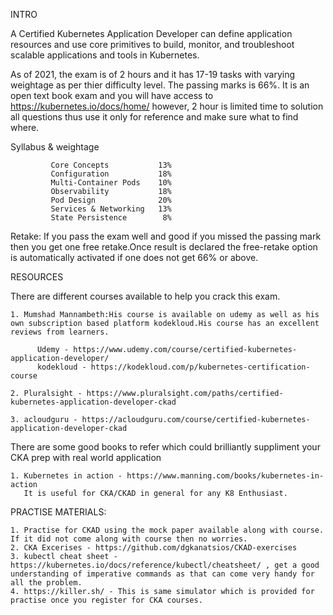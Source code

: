 INTRO

  A Certified Kubernetes Application Developer can define application resources and use core primitives to build, monitor, and troubleshoot scalable applications and tools in Kubernetes.

  As of 2021, the exam is of 2 hours and it has 17-19 tasks with varying weightage as per thier difficulty level. The passing marks is 66%. 
  It is an open text book exam and you will have access to https://kubernetes.io/docs/home/ however, 2 hour is limited time to solution all questions thus use it only for reference and make sure what to find where. 

  Syllabus & weightage

             Core Concepts           13%
             Configuration           18%
             Multi-Container Pods    10%
             Observability           18%
             Pod Design              20%
             Services & Networking   13%
             State Persistence        8%

  Retake: If you pass the exam well and good if you missed the passing mark then you get one free retake.Once result is declared the free-retake option is automatically activated if one does not get 66% or above. 

RESOURCES

  There are different courses available to help you crack this exam.

    1. Mumshad Mannambeth:His course is available on udemy as well as his own subscription based platform kodekloud.His course has an excellent reviews from learners. 

          Udemy - https://www.udemy.com/course/certified-kubernetes-application-developer/
          kodekloud - https://kodekloud.com/p/kubernetes-certification-course

    2. Pluralsight - https://www.pluralsight.com/paths/certified-kubernetes-application-developer-ckad

    3. acloudguru - https://acloudguru.com/course/certified-kubernetes-application-developer-ckad
   

  There are some good books to refer which could brilliantly suppliment your CKA prep with real world application 

    1. Kubernetes in action - https://www.manning.com/books/kubernetes-in-action 
       It is useful for CKA/CKAD in general for any K8 Enthusiast. 

PRACTISE MATERIALS:

    1. Practise for CKAD using the mock paper available along with course. If it did not come along with course then no worries.
    2. CKA Excerises - https://github.com/dgkanatsios/CKAD-exercises 
    3. kubectl cheat sheet - https://kubernetes.io/docs/reference/kubectl/cheatsheet/ , get a good understanding of imperative commands as that can come very handy for all the problem. 
    4. https://killer.sh/ - This is same simulator which is provided for practise once you register for CKA courses. 